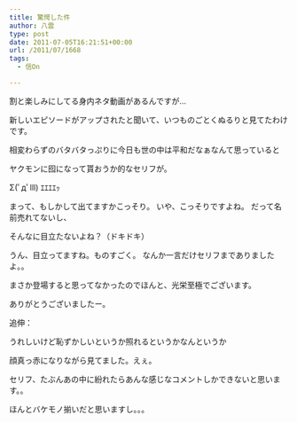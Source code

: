 ```yaml
---
title: 驚愕した件
author: 八雲
type: post
date: 2011-07-05T16:21:51+00:00
url: /2011/07/1668
tags:
  - 信On

---
```

割と楽しみにしてる身内ネタ動画があるんですが…
  
新しいエピソードがアップされたと聞いて、いつものごとくぬるりと見てたわけです。
  
相変わらずのバタバタっぷりに今日も世の中は平和だなぁなんて思っていると
  
ヤクモンに囮になって貰おうか的なセリフが。

Σ(ﾟдﾟlll) ｴｴｴｴｯ

まって、もしかして出てますかこっそり。 いや、こっそりですよね。 だって名前売れてないし、
  
そんなに目立たないよね？（ドキドキ）
  
うん、目立ってますね。ものすごく。 なんか一言だけセリフまでありましたよ。。
  
まさか登場すると思ってなかったのでほんと、光栄至極でございます。
  
ありがとうございましたー。

追伸：
  
うれしいけど恥ずかしいというか照れるというかなんというか
  
顔真っ赤になりながら見てました。えぇ。
  
セリフ、たぶんあの中に紛れたらあんな感じなコメントしかできないと思います。。
  
ほんとバケモノ揃いだと思いますし。。。
